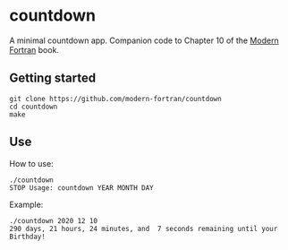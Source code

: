 # countdown

A minimal countdown app.
Companion code to Chapter 10 of the [Modern Fortran](https://www.manning.com/books/modern-fortran?a_aid=modernfortran&a_bid=2dc4d442) book.

## Getting started

```
git clone https://github.com/modern-fortran/countdown
cd countdown
make
```

## Use

How to use:

```
./countdown
STOP Usage: countdown YEAR MONTH DAY
```

Example:

```
./countdown 2020 12 10
290 days, 21 hours, 24 minutes, and  7 seconds remaining until your Birthday!
```
